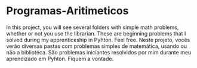# Programas-Aritimeticos
In this project, you will see several folders with simple math problems, whether or not you use the librarian. These are beginning problems that I solved during my apprenticeship in Pyhton. Feel free.     Neste projeto, vocês verão diversas pastas com problemas simples de matemática, usando ou não a bibliotéca. São problemas iniciantes resolvidos por mim durante meu aprendizado em Pyhton. Fiquem a vontade. 
